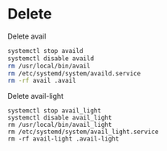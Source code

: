 # Delete

Delete avail

```bash
systemctl stop availd
systemctl disable availd
rm /usr/local/bin/avail
rm /etc/systemd/system/availd.service
rm -rf avail .avail
```

Delete avail-light

```
systemctl stop avail_light
systemctl disable avail_light
rm /usr/local/bin/avail_light
rm /etc/systemd/system/avail_light.service
rm -rf avail-light .avail-light
```
